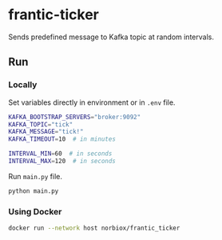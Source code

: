 # frantic-ticker
Sends predefined message to Kafka topic at random intervals.

## Run

### Locally
Set variables directly in environment or in `.env` file.

```bash
KAFKA_BOOTSTRAP_SERVERS="broker:9092"
KAFKA_TOPIC="tick"
KAFKA_MESSAGE="tick!"
KAFKA_TIMEOUT=10  # in minutes

INTERVAL_MIN=60  # in seconds
INTERVAL_MAX=120  # in seconds
```

Run `main.py` file.

```bash
python main.py
```

### Using Docker
```bash
docker run --network host norbiox/frantic_ticker
```
